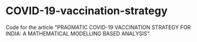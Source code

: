 # COVID-19-vaccination-strategy
Code for the article "PRAGMATIC COVID-19 VACCINATION STRATEGY FOR INDIA: A MATHEMATICAL MODELLING BASED ANALYSIS"
